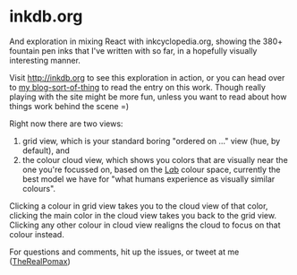 # inkdb.org

And exploration in mixing React with inkcyclopedia.org, showing the 380+ fountain pen inks that I've written with so far, in a hopefully visually interesting manner.

Visit http://inkdb.org to see this exploration in action, or you can head over to [my blog-sort-of-thing](http://pomax.github.io/#gh-weblog-1423203721895) to read the entry on this work. Though really playing with the site might be more fun, unless you want to read about how things work behind the scene =)

Right now there are two views:

1. grid view, which is your standard boring "ordered on ..." view (hue, by default), and
2. the colour cloud view, which shows you colors that are visually near the one you're focussed on, based on the [L*a*b](http://en.wikipedia.org/wiki/Lab_color_space) colour space, currently the best model we have for "what humans experience as visually similar colours".

Clicking a colour in grid view takes you to the cloud view of that color, clicking the main color in the cloud view takes you back to the grid view. Clicking any other colour in cloud view realigns the cloud to focus on that colour instead.

For questions and comments, hit up the issues, or tweet at me ([TheRealPomax](http://twitter.com/TheRealPomax))
